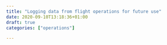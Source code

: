 ```yaml
---
title: "Logging data from flight operations for future use"
date: 2020-09-10T13:18:36+01:00
draft: true
categories: ["operations"]

---
```


